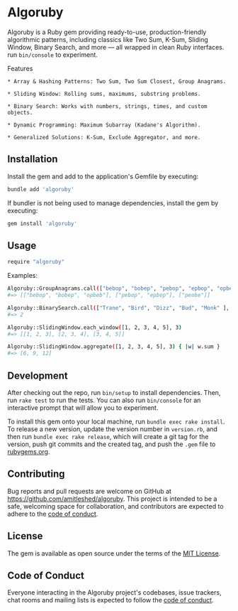 # Algoruby

Algoruby is a Ruby gem providing ready-to-use, production-friendly algorithmic patterns, including classics like Two Sum, K-Sum, Sliding Window, Binary Search, and more — all wrapped in clean Ruby interfaces.
run `bin/console` to experiment.

Features

    * Array & Hashing Patterns: Two Sum, Two Sum Closest, Group Anagrams.

    * Sliding Window: Rolling sums, maximums, substring problems.

    * Binary Search: Works with numbers, strings, times, and custom objects.

    * Dynamic Programming: Maximum Subarray (Kadane's Algorithm).

    * Generalized Solutions: K-Sum, Exclude Aggregator, and more.

## Installation

Install the gem and add to the application's Gemfile by executing:

```bash
bundle add 'algoruby'
```

If bundler is not being used to manage dependencies, install the gem by executing:

```bash
gem install 'algoruby'
```

## Usage

```bash
require "algoruby"
```

Examples:

```bash
Algoruby::GroupAnagrams.call(["bebop", "bobep", "pebop", "epbop", "opbeb", "peobe"])
#=> [["bebop", "bobep", "opbeb"], ["pebop", "epbop"], ["peobe"]]

Algoruby::BinarySearch.call(["Trane", "Bird", "Dizz", "Bud", "Monk" ], "Dizz")
#=> 2

Algoruby::SlidingWindow.each_window([1, 2, 3, 4, 5], 3)
#=> [[1, 2, 3], [2, 3, 4], [3, 4, 5]]

Algoruby::SlidingWindow.aggregate([1, 2, 3, 4, 5], 3) { |w| w.sum }
#=> [6, 9, 12]
```

## Development

After checking out the repo, run `bin/setup` to install dependencies. Then, run `rake test` to run the tests. You can also run `bin/console` for an interactive prompt that will allow you to experiment.

To install this gem onto your local machine, run `bundle exec rake install`. To release a new version, update the version number in `version.rb`, and then run `bundle exec rake release`, which will create a git tag for the version, push git commits and the created tag, and push the `.gem` file to [rubygems.org](https://rubygems.org).

## Contributing

Bug reports and pull requests are welcome on GitHub at https://github.com/amitleshed/algoruby. This project is intended to be a safe, welcoming space for collaboration, and contributors are expected to adhere to the [code of conduct](https://github.com/amitleshed/algoruby/blob/main/CODE_OF_CONDUCT.md).

## License

The gem is available as open source under the terms of the [MIT License](https://opensource.org/licenses/MIT).

## Code of Conduct

Everyone interacting in the Algoruby project's codebases, issue trackers, chat rooms and mailing lists is expected to follow the [code of conduct](https://github.com/amitleshed/algoruby/blob/main/CODE_OF_CONDUCT.md).
